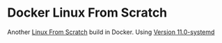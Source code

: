 # Docker Linux From Scratch
Another [Linux From Scratch](https://www.linuxfromscratch.org/) build in Docker. Using [Version 11.0-systemd](https://www.linuxfromscratch.org/lfs/view/stable-systemd/)
